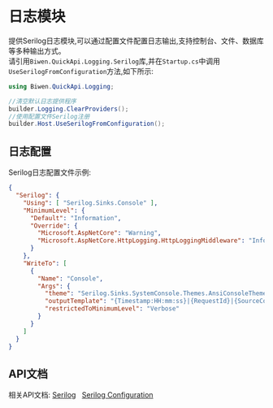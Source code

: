 ﻿日志模块
=====================

提供Serilog日志模块,可以通过配置文件配置日志输出,支持控制台、文件、数据库等多种输出方式。<br/>
请引用`Biwen.QuickApi.Logging.Serilog`库,并在`Startup.cs`中调用`UseSerilogFromConfiguration`方法,如下所示:

```csharp
using Biwen.QuickApi.Logging;

//清空默认日志提供程序
builder.Logging.ClearProviders();
//使用配置文件Serilog注册
builder.Host.UseSerilogFromConfiguration();

```

日志配置
---------------------

Serilog日志配置文件示例:

```json
{
  "Serilog": {
    "Using": [ "Serilog.Sinks.Console" ],
    "MinimumLevel": {
      "Default": "Information",
      "Override": {
        "Microsoft.AspNetCore": "Warning",
        "Microsoft.AspNetCore.HttpLogging.HttpLoggingMiddleware": "Information"
      }
    },
    "WriteTo": [
      {
        "Name": "Console",
        "Args": {
          "theme": "Serilog.Sinks.SystemConsole.Themes.AnsiConsoleTheme::Code, Serilog.Sinks.Console",
          "outputTemplate": "{Timestamp:HH:mm:ss}|{RequestId}|{SourceContext}|{Level:u3}|{Message:lj}{NewLine}{Exception}",
          "restrictedToMinimumLevel": "Verbose"
        }
      }
    ]
  }
}
```
API文档
---------------------

相关API文档:
[Serilog](https://github.com/serilog/serilog) &nbsp;
[Serilog Configuration](https://github.com/serilog/serilog-settings-configuration)